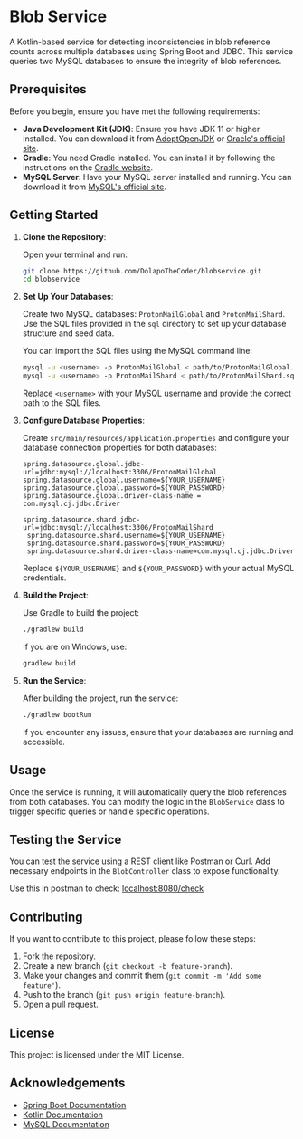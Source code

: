 
# Blob Service

A Kotlin-based service for detecting inconsistencies in blob reference counts across multiple databases using Spring Boot and JDBC. This service queries two MySQL databases to ensure the integrity of blob references.

## Prerequisites

Before you begin, ensure you have met the following requirements:

- **Java Development Kit (JDK)**: Ensure you have JDK 11 or higher installed. You can download it from [AdoptOpenJDK](https://adoptopenjdk.net/) or [Oracle's official site](https://www.oracle.com/java/technologies/javase-jdk11-downloads.html).
- **Gradle**: You need Gradle installed. You can install it by following the instructions on the [Gradle website](https://gradle.org/install/).
- **MySQL Server**: Have your MySQL server installed and running. You can download it from [MySQL's official site](https://dev.mysql.com/downloads/mysql/).

## Getting Started

1. **Clone the Repository**:

   Open your terminal and run:

   ```bash
   git clone https://github.com/DolapoTheCoder/blobservice.git
   cd blobservice
   ```

2. **Set Up Your Databases**:

   Create two MySQL databases: `ProtonMailGlobal` and `ProtonMailShard`. Use the SQL files provided in the `sql` directory to set up your database structure and seed data.

   You can import the SQL files using the MySQL command line:

   ```bash
   mysql -u <username> -p ProtonMailGlobal < path/to/ProtonMailGlobal.sql
   mysql -u <username> -p ProtonMailShard < path/to/ProtonMailShard.sql
   ```

   Replace `<username>` with your MySQL username and provide the correct path to the SQL files.

3. **Configure Database Properties**:

   Create `src/main/resources/application.properties` and configure your database connection properties for both databases:

   ```properties
   spring.datasource.global.jdbc-url=jdbc:mysql://localhost:3306/ProtonMailGlobal
   spring.datasource.global.username=${YOUR_USERNAME}
   spring.datasource.global.password=${YOUR_PASSWORD}
   spring.datasource.global.driver-class-name = com.mysql.cj.jdbc.Driver
   
   spring.datasource.shard.jdbc-url=jdbc:mysql://localhost:3306/ProtonMailShard
    spring.datasource.shard.username=${YOUR_USERNAME}
    spring.datasource.shard.password=${YOUR_PASSWORD}
    spring.datasource.shard.driver-class-name=com.mysql.cj.jdbc.Driver
   ```

   Replace `${YOUR_USERNAME}` and `${YOUR_PASSWORD}` with your actual MySQL credentials.

4. **Build the Project**:

   Use Gradle to build the project:

   ```bash
   ./gradlew build
   ```

   If you are on Windows, use:

   ```bash
   gradlew build
   ```

5. **Run the Service**:

   After building the project, run the service:

   ```bash
   ./gradlew bootRun
   ```

   If you encounter any issues, ensure that your databases are running and accessible.

## Usage

Once the service is running, it will automatically query the blob references from both databases. You can modify the logic in the `BlobService` class to trigger specific queries or handle specific operations.

## Testing the Service

You can test the service using a REST client like Postman or Curl. Add necessary endpoints in the `BlobController` class to expose functionality.

Use this in postman to check: [localhost:8080/check](localhost:8080/check)


## Contributing

If you want to contribute to this project, please follow these steps:

1. Fork the repository.
2. Create a new branch (`git checkout -b feature-branch`).
3. Make your changes and commit them (`git commit -m 'Add some feature'`).
4. Push to the branch (`git push origin feature-branch`).
5. Open a pull request.

## License

This project is licensed under the MIT License.

## Acknowledgements

- [Spring Boot Documentation](https://spring.io/projects/spring-boot)
- [Kotlin Documentation](https://kotlinlang.org/docs/home.html)
- [MySQL Documentation](https://dev.mysql.com/doc/)

